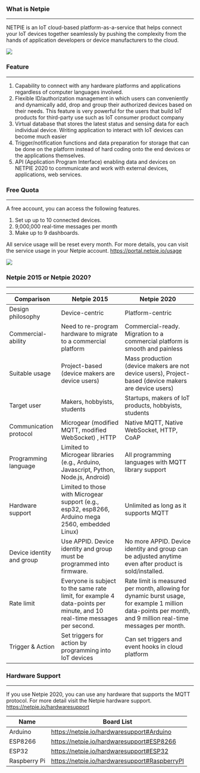 ### What is Netpie 
---
NETPIE is an IoT cloud-based platform-as-a-service that helps connect your IoT devices together seamlessly by pushing the complexity from the hands of application developers or device manufacturers to the cloud.

![](https://github.com/PerfecXX/MicroPython-ESP32-AIoT-DevBoard/blob/main/doc/NETPIE2020_Bg_banner.bb43c58c.png?raw=true)

### Feature
---
1. Capability to connect with any hardware platforms and applications regardless of computer languages involved.
2. Flexible ID/authorization management in which users can conveniently and dynamically add, drop and group their authorized devices based on their needs. This feature is very powerful for the users that build IoT products for third-party use such as IoT consumer product company
3. Virtual database that stores the latest status and sensing data for each individual device. Writing application to interact with IoT devices can become much easier
4. Trigger/notification functions and data preparation for storage that can be done on the platform instead of hard coding onto the end devices or the applications themselves.
5. API (Application Program Interface) enabling data and devices on NETPIE 2020 to communicate and work with external devices, applications, web services.

### Free Quota
---
A free account, you can access the following features.

1. Set up up to 10 connected devices.
2. 9,000,000 real-time messages per month
3. Make up to 9 dashboards.

All service usage will be reset every month.
For more details, you can visit the service usage in your Netpie account.
https://portal.netpie.io/usage

![](https://raw.githubusercontent.com/PerfecXX/MicroPython-ESP32-AIoT-DevBoard/95d5930348c373a2cd9116ce170583754518628b/doc/netpie-usage.png)

### Netpie 2015 or Netpie 2020?
---

| Comparison  | Netpie 2015  |Netpie 2020   |
| ------------ | ------------ | ------------ |
|  Design philosophy |  Device-centric|  Platform-centric |
|Commercial-ability|Need to re-program hardware to migrate to a commercial platform|Commercial-ready. Migration to a commercial platform is smooth and painless|
|Suitable usage|Project-based (device makers are device users)|Mass production (device makers are not device users), Project-based (device makers are device users)|
|Target user|Makers, hobbyists, students|Startups, makers of IoT products, hobbyists, students|
|Communication protocol|Microgear (modified MQTT, modified WebSocket) , HTTP|Native MQTT, Native WebSocket, HTTP, CoAP|
|Programming language|Limited to Microgear libraries (e.g., Arduino, Javascript, Python, Node.js, Android)|All programming languages with MQTT library support|
|Hardware support|Limited to those with Microgear support (e.g., esp32, esp8266, Arduino mega 2560, embedded Linux)|Unlimited as long as it supports MQTT|
|Device identity and group|Use APPID. Device identity and group must be programmed into firmware.|No more APPID. Device identity and group can be adjusted anytime even after product is sold/installed.|
|Rate limit|Everyone is subject to the same rate limit, for example 4 data-points per minute, and 10 real-time messages per second.|Rate limit is measured per month, allowing for dynamic burst usage, for example 1 million data-points per month, and 9 million real-time messages per month.|
|Trigger & Action|Set triggers for action by programming into IoT devices|Can set triggers and event hooks in cloud platform|

### Hardware Support 
---
If you use Netpie 2020, you can use any hardware that supports the MQTT protocol.
For more detail visit the Netpie hardware support.
https://netpie.io/hardwaresupport

|   Name|Board List   |
| ------------ | ------------ |
|  Arduino |https://netpie.io/hardwaresupport#Arduino   |
| ESP8266  |https://netpie.io/hardwaresupport#ESP8266   |
|ESP32|https://netpie.io/hardwaresupport#ESP32|
|Raspberry Pi|https://netpie.io/hardwaresupport#RaspberryPI|













